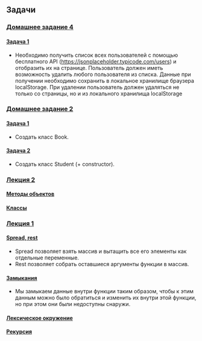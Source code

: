 ## Задачи

### [Домашнее задание 4](https://github.com/enginoevadiana/geekbrains/tree/main/ecma/homework4)

#### [Задача 1](https://github.com/enginoevadiana/geekbrains/blob/main/ecma/homework4/script.js)
- Необходимо получить список всех пользователей с помощью бесплатного API (https://jsonplaceholder.typicode.com/users) и отобразить их на странице. Пользователь должен иметь возможность удалить любого пользователя из списка. Данные при получении необходимо сохранить в локальное хранилище браузера localStorage. При удалении пользователь должен удаляться не только со страницы, но и из локального хранилища localStorage

### [Домашнее задание 2](https://github.com/enginoevadiana/geekbrains/tree/main/ecma/homework2)

#### [Задача 1](https://github.com/enginoevadiana/geekbrains/blob/main/ecma/homework2/task1.js)
- Создать класс Book.

#### [Задача 2](https://github.com/enginoevadiana/geekbrains/blob/main/ecma/homework2/task2.js)
- Создать класс Student (+ constructor).

### [Лекция 2](https://github.com/enginoevadiana/geekbrains/tree/main/ecma/lecture2)

#### [Методы объектов](https://github.com/enginoevadiana/geekbrains/blob/main/ecma/lecture2/script.js)

#### [Классы](https://github.com/enginoevadiana/geekbrains/blob/main/ecma/lecture2/class.js)

### [Лекция 1](https://github.com/enginoevadiana/geekbrains/tree/main/ecma/lecture1)

#### [Spread, rest](https://github.com/enginoevadiana/geekbrains/blob/main/ecma/lecture1/spread-rest.js)
- Spread позволяет взять массив и вытащить все его элементы как отдельные переменные.
- Rest позволяет собрать оставшиеся аргументы функции в массив.

#### [Замыкания](https://github.com/enginoevadiana/geekbrains/blob/main/ecma/lecture1/scope.js)
- Мы замыкаем данные внутри функции таким образом, чтобы к этим данным можно было обратиться и изменить их внутри этой функции, но при этом они были недоступны снаружи.

#### [Лексическое окружение](https://github.com/enginoevadiana/geekbrains/blob/main/ecma/lecture1/lexical.js)

#### [Рекурсия](https://github.com/enginoevadiana/geekbrains/blob/main/ecma/lecture1/recursion.js)